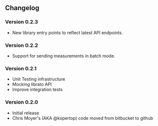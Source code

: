 ## Changelog

### Version 0.2.3
* New library entry points to reflect latest API endpoints.

### Version 0.2.2
* Support for sending measurements in batch mode.

### Version 0.2.1
* Unit Testing infrastructure
* Mocking librato API
* Improve integration tests

### Version 0.2.0
* Initial release
* Chris Moyer's (AKA @kopertop) code moved from bitbucket to github

